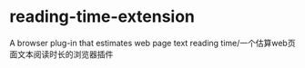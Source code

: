 # reading-time-extension
A browser plug-in that estimates web page text reading time/一个估算web页面文本阅读时长的浏览器插件
